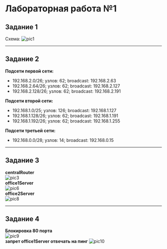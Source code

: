 # Лабораторная работа №1
## Задание 1
Схема:
![pic1](https://i.ibb.co/M1BT7JK/Capture.png)

---
## Задание 2
**Подсети первой сети:**
- 192.168.2.0/26; узлов: 62; broadcast: 192.168.2.63
- 192.168.2.64/26; узлов: 62; broadcast: 192.168.2.127
- 192.168.2.128/26; узлов: 62; broadcast: 192.168.2.191


**Подсети второй сети:**
- 192.168.1.0/25; узлов: 126; broadcast: 192.168.1.127
- 192.168.1.128/26; узлов: 62; broadcast: 192.168.1.191
- 192.168.1.192/26; узлов: 62; broadcast: 192.168.1.255


**Подсети третьей сети:**
- 192.168.0.0/28; узлов: 14; broadcast: 192.168.0.15

---
## Задание 3
**centralRouter**  
![pic3](https://i.ibb.co/sjzkkj9/Capture.png)  
**office1Server**  
![pic6](https://i.ibb.co/nQ9MyXs/Capture.png)  
**office2Server**  
![pic8](https://i.ibb.co/6mch0w0/Capture.png)  

---
## Задание 4
**Блокировка 80 порта**  
![pic9](https://i.ibb.co/wYZzL33/Capture.png)  
**запрет office1Server отвечать на пинг**
![pic10](https://i.ibb.co/vHd5KsR/Capture.png)  
